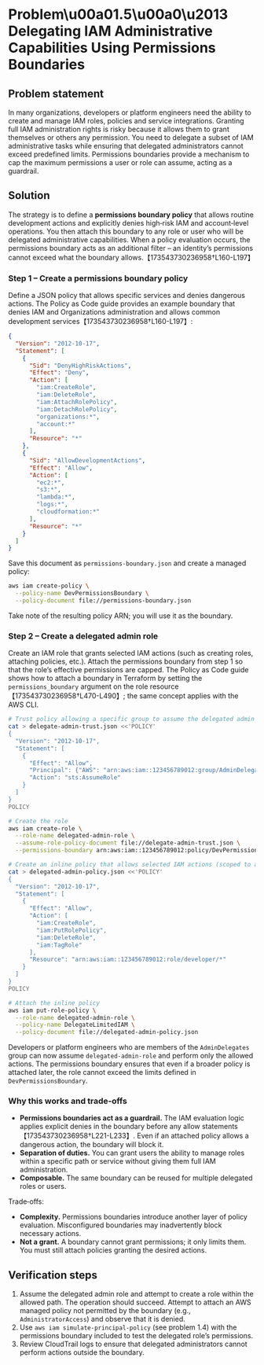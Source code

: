 # Problem\u00a01.5\u00a0\u2013 Delegating IAM Administrative Capabilities Using Permissions Boundaries

## Problem statement

In many organizations, developers or platform engineers need the ability to create and manage IAM roles, policies and service integrations.  Granting full IAM administration rights is risky because it allows them to grant themselves or others any permission.  You need to delegate a subset of IAM administrative tasks while ensuring that delegated administrators cannot exceed predefined limits.  Permissions boundaries provide a mechanism to cap the maximum permissions a user or role can assume, acting as a guardrail.

## Solution

The strategy is to define a **permissions boundary policy** that allows routine development actions and explicitly denies high‑risk IAM and account‑level operations.  You then attach this boundary to any role or user who will be delegated administrative capabilities.  When a policy evaluation occurs, the permissions boundary acts as an additional filter – an identity’s permissions cannot exceed what the boundary allows.【173543730236958†L160-L197】

### Step 1 – Create a permissions boundary policy

Define a JSON policy that allows specific services and denies dangerous actions.  The Policy as Code guide provides an example boundary that denies IAM and Organizations administration and allows common development services【173543730236958†L160-L197】:

```json
{
  "Version": "2012-10-17",
  "Statement": [
    {
      "Sid": "DenyHighRiskActions",
      "Effect": "Deny",
      "Action": [
        "iam:CreateRole",
        "iam:DeleteRole",
        "iam:AttachRolePolicy",
        "iam:DetachRolePolicy",
        "organizations:*",
        "account:*"
      ],
      "Resource": "*"
    },
    {
      "Sid": "AllowDevelopmentActions",
      "Effect": "Allow",
      "Action": [
        "ec2:*",
        "s3:*",
        "lambda:*",
        "logs:*",
        "cloudformation:*"
      ],
      "Resource": "*"
    }
  ]
}
```

Save this document as `permissions-boundary.json` and create a managed policy:

```bash
aws iam create-policy \
  --policy-name DevPermissionsBoundary \
  --policy-document file://permissions-boundary.json
```

Take note of the resulting policy ARN; you will use it as the boundary.

### Step 2 – Create a delegated admin role

Create an IAM role that grants selected IAM actions (such as creating roles, attaching policies, etc.).  Attach the permissions boundary from step 1 so that the role’s effective permissions are capped.  The Policy as Code guide shows how to attach a boundary in Terraform by setting the `permissions_boundary` argument on the role resource【173543730236958†L470-L490】; the same concept applies with the AWS CLI.

```bash
# Trust policy allowing a specific group to assume the delegated admin role
cat > delegate-admin-trust.json <<'POLICY'
{
  "Version": "2012-10-17",
  "Statement": [
    {
      "Effect": "Allow",
      "Principal": {"AWS": "arn:aws:iam::123456789012:group/AdminDelegates"},
      "Action": "sts:AssumeRole"
    }
  ]
}
POLICY

# Create the role
aws iam create-role \
  --role-name delegated-admin-role \
  --assume-role-policy-document file://delegate-admin-trust.json \
  --permissions-boundary arn:aws:iam::123456789012:policy/DevPermissionsBoundary

# Create an inline policy that allows selected IAM actions (scoped to a path)
cat > delegated-admin-policy.json <<'POLICY'
{
  "Version": "2012-10-17",
  "Statement": [
    {
      "Effect": "Allow",
      "Action": [
        "iam:CreateRole",
        "iam:PutRolePolicy",
        "iam:DeleteRole",
        "iam:TagRole"
      ],
      "Resource": "arn:aws:iam::123456789012:role/developer/*"
    }
  ]
}
POLICY

# Attach the inline policy
aws iam put-role-policy \
  --role-name delegated-admin-role \
  --policy-name DelegateLimitedIAM \
  --policy-document file://delegated-admin-policy.json
```

Developers or platform engineers who are members of the `AdminDelegates` group can now assume `delegated-admin-role` and perform only the allowed actions.  The permissions boundary ensures that even if a broader policy is attached later, the role cannot exceed the limits defined in `DevPermissionsBoundary`.

### Why this works and trade‑offs

* **Permissions boundaries act as a guardrail.**  The IAM evaluation logic applies explicit denies in the boundary before any allow statements【173543730236958†L221-L233】.  Even if an attached policy allows a dangerous action, the boundary will block it.
* **Separation of duties.**  You can grant users the ability to manage roles within a specific path or service without giving them full IAM administration.
* **Composable.**  The same boundary can be reused for multiple delegated roles or users.

Trade‑offs:

* **Complexity.**  Permissions boundaries introduce another layer of policy evaluation.  Misconfigured boundaries may inadvertently block necessary actions.
* **Not a grant.**  A boundary cannot grant permissions; it only limits them.  You must still attach policies granting the desired actions.

## Verification steps

1. Assume the delegated admin role and attempt to create a role within the allowed path.  The operation should succeed.  Attempt to attach an AWS managed policy not permitted by the boundary (e.g., `AdministratorAccess`) and observe that it is denied.
2. Use `aws iam simulate-principal-policy` (see problem 1.4) with the permissions boundary included to test the delegated role’s permissions.
3. Review CloudTrail logs to ensure that delegated administrators cannot perform actions outside the boundary.
